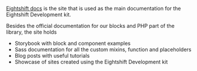 [Eightshift docs](https://eightshift.com/) is the site that is used as the main documentation for the Eightshift Development kit. 

Besides the official documentation for our blocks and PHP part of the library, the site holds

- Storybook with block and component examples
- Sass documentation for all the custom mixins, function and placeholders
- Blog posts with useful tutorials
- Showcase of sites created using the Eightshift Development kit
